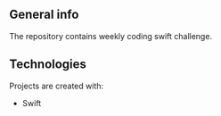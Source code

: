 ## General info

The repository contains weekly coding swift challenge.

## Technologies

Projects are created with:

- Swift
